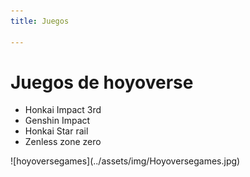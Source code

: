 ```yaml
---
title: Juegos

---
```

<h1>  Juegos de hoyoverse </h1>
<ul>
    <li>Honkai Impact 3rd</li>
    <li>Genshin Impact</li>
    <li>Honkai Star rail</li>
    <li>Zenless zone zero</li>
</ul>
![hoyoversegames](../assets/img/Hoyoversegames.jpg)
